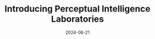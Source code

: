 ---
layout: post
title:  "Introducing Perceptual Intelligence Laboratories"
image: assets/images/gallery/11.jpg
date: 2024-06-21
excerpt: "Introducing the Perceptual Intelligence Laboratories led by Hakwan Lau."
permalink: /gallery/2024-06-21-lab-introduction/
---